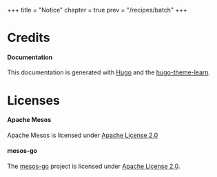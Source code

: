 +++
title = "Notice"
chapter = true
prev = "/recipes/batch"
+++

# Credits

#### Documentation

This documentation is generated with [Hugo](http://gohugo.io) and the [hugo-theme-learn](https://github.com/matcornic/hugo-theme-learn).

# Licenses

#### Apache Mesos

Apache Mesos is licensed under [Apache License 2.0](https://raw.githubusercontent.com/apache/mesos/master/LICENSE)

#### mesos-go

The [mesos-go](https://github.com/mesos/mesos-go) project is licensed under [Apache License 2.0](https://raw.githubusercontent.com/mesos/mesos-go/master/LICENSE).

